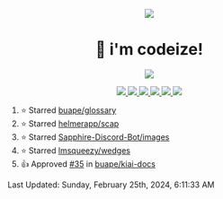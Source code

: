 <p align="center">
    <img src="https://avatars.githubusercontent.com/u/63158950?s=400&u=dd76c829ae30921e131dcbe7c830dc368e2d6e8a&v=4" />
</p>

<h1 align="center">
    👋 i'm codeize!
</h1>

<p align="center">
  <a href="https://skillicons.dev">
    <img align="center" src="https://skillicons.dev/icons?i=discord,bots,ts,nodejs,mysql,postgresql,react,nextjs,tailwindcss" />
  </a>
</p>

<p align="center">
  <a href="https://discord.com/users/668423998777982997">
    <img src="https://nocache.advaith.workers.dev?url=https://img.shields.io/endpoint?url=https://dev.discordprofiles.me/api/badge/status/668423998777982997?simple=true" />
    <img src="https://nocache.advaith.workers.dev?url=https://img.shields.io/endpoint?url=https://dev.discordprofiles.me/api/badge/vscode/668423998777982997" />
    <img src="https://nocache.advaith.workers.dev?url=https://img.shields.io/endpoint?url=https://dev.discordprofiles.me/api/badge/playing/668423998777982997" />
    <img src="https://nocache.advaith.workers.dev?url=https://img.shields.io/endpoint?url=https://dev.discordprofiles.me/api/badge/spotify/668423998777982997" />
    <img src="https://komarev.com/ghpvc/?username=codeize" />
    <img src="https://hits.link/hits?url=https%3A%2F%2Fgithub.com%2FCodeize" />
  </a>
</p>

<!--RECENT_ACTIVITY:start-->
1. ⭐ Starred [buape/glossary](https://github.com/buape/glossary)<br>
2. ⭐ Starred [helmerapp/scap](https://github.com/helmerapp/scap)<br>
3. ⭐ Starred [Sapphire-Discord-Bot/images](https://github.com/Sapphire-Discord-Bot/images)<br>
4. ⭐ Starred [lmsqueezy/wedges](https://github.com/lmsqueezy/wedges)<br>
5. 👍 Approved [#35](https://github.com/buape/kiai-docs/pull/35#pullrequestreview-1845177559) in [buape/kiai-docs](https://github.com/buape/kiai-docs)<br>
<!--RECENT_ACTIVITY:end-->

<!--RECENT_ACTIVITY:last_update-->
Last Updated: Sunday, February 25th, 2024, 6:11:33 AM
<!--RECENT_ACTIVITY:last_update_end-->
